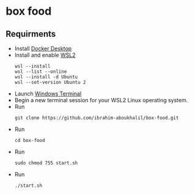 # box food

## Requirments

* Install [Docker Desktop](https://www.docker.com/products/docker-desktop/)
* Install and enable [WSL2](https://docs.microsoft.com/en-us/windows/wsl/install)
    ```
    wsl --install
    wsl --list --online
    wsl --install -d Ubuntu
    wsl --set-version Ubuntu 2
    ```
* Launch [Windows Terminal](https://apps.microsoft.com/store/detail/windows-terminal/9N0DX20HK701?hl=en-us&gl=US)
* Begin a new terminal session for your WSL2 Linux operating system.
* Run
    ```
    git clone https://github.com/ibrahim-aboukhalil/box-food.git
    ```
* Run
    ```
    cd box-food
    ```
* Run
    ```
    sudo chmod 755 start.sh
    ```
* Run
    ```
    ./start.sh
    ```